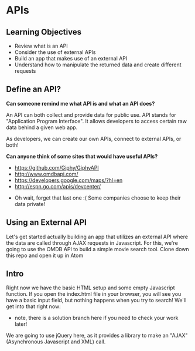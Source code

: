 # APIs

## Learning Objectives

- Review what is an API
- Consider the use of external APIs
- Build an app that makes use of an external API
- Understand how to manipulate the returned data and create different requests

## Define an API?

**Can someone remind me what API is and what an API does?**

An API can both collect and provide data for public use.  API stands for "Application Program Interface".  It allows developers to access certain raw data behind a given web app.

As developers, we can create our own APIs, connect to external APIs, or both!

**Can anyone think of some sites that would have useful APIs?**

* https://github.com/Giphy/GiphyAPI
* http://www.omdbapi.com/
* https://developers.google.com/maps/?hl=en
* http://espn.go.com/apis/devcenter/
- Oh wait, forget that last one :(
  Some companies choose to keep their data private!

## Using an External API

Let's get started actually building an app that utilizes an external API where the data are called through AJAX requests in Javascript. For this, we're going to use the OMDB API to build a simple movie search tool.  Clone down this repo and open it up in Atom

## Intro

Right now we have the basic HTML setup and some empty Javascript function.  If you open the index.html file in your browser, you will see you have a basic input field, but nothing happens when you try to search! We'll get into that right now:
* note, there is a solution branch here if you need to check your work later!

We are going to use jQuery here, as it provides a library to make an "AJAX" (Asynchronous Javascript and XML) call.  
